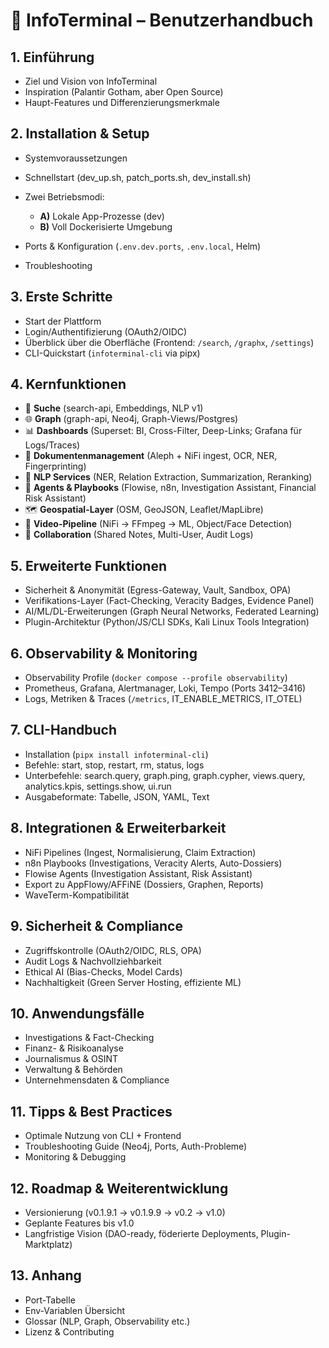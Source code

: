 # 📘 InfoTerminal – Benutzerhandbuch

## 1. Einführung

* Ziel und Vision von InfoTerminal
* Inspiration (Palantir Gotham, aber Open Source)
* Haupt-Features und Differenzierungsmerkmale

## 2. Installation & Setup

* Systemvoraussetzungen
* Schnellstart (dev\_up.sh, patch\_ports.sh, dev\_install.sh)
* Zwei Betriebsmodi:

  * **A)** Lokale App-Prozesse (dev)
  * **B)** Voll Dockerisierte Umgebung
* Ports & Konfiguration (`.env.dev.ports`, `.env.local`, Helm)
* Troubleshooting

## 3. Erste Schritte

* Start der Plattform
* Login/Authentifizierung (OAuth2/OIDC)
* Überblick über die Oberfläche (Frontend: `/search`, `/graphx`, `/settings`)
* CLI-Quickstart (`infoterminal-cli` via pipx)

## 4. Kernfunktionen

* 🔎 **Suche** (search-api, Embeddings, NLP v1)
* 🌐 **Graph** (graph-api, Neo4j, Graph-Views/Postgres)
* 📊 **Dashboards** (Superset: BI, Cross-Filter, Deep-Links; Grafana für Logs/Traces)
* 📂 **Dokumentenmanagement** (Aleph + NiFi ingest, OCR, NER, Fingerprinting)
* 🤖 **NLP Services** (NER, Relation Extraction, Summarization, Reranking)
* 🧩 **Agents & Playbooks** (Flowise, n8n, Investigation Assistant, Financial Risk Assistant)
* 🗺️ **Geospatial-Layer** (OSM, GeoJSON, Leaflet/MapLibre)
* 🎥 **Video-Pipeline** (NiFi → FFmpeg → ML, Object/Face Detection)
* 👥 **Collaboration** (Shared Notes, Multi-User, Audit Logs)

## 5. Erweiterte Funktionen

* Sicherheit & Anonymität (Egress-Gateway, Vault, Sandbox, OPA)
* Verifikations-Layer (Fact-Checking, Veracity Badges, Evidence Panel)
* AI/ML/DL-Erweiterungen (Graph Neural Networks, Federated Learning)
* Plugin-Architektur (Python/JS/CLI SDKs, Kali Linux Tools Integration)

## 6. Observability & Monitoring

* Observability Profile (`docker compose --profile observability`)
* Prometheus, Grafana, Alertmanager, Loki, Tempo (Ports 3412–3416)
* Logs, Metriken & Traces (`/metrics`, IT\_ENABLE\_METRICS, IT\_OTEL)

## 7. CLI-Handbuch

* Installation (`pipx install infoterminal-cli`)
* Befehle: start, stop, restart, rm, status, logs
* Unterbefehle: search.query, graph.ping, graph.cypher, views.query, analytics.kpis, settings.show, ui.run
* Ausgabeformate: Tabelle, JSON, YAML, Text

## 8. Integrationen & Erweiterbarkeit

* NiFi Pipelines (Ingest, Normalisierung, Claim Extraction)
* n8n Playbooks (Investigations, Veracity Alerts, Auto-Dossiers)
* Flowise Agents (Investigation Assistant, Risk Assistant)
* Export zu AppFlowy/AFFiNE (Dossiers, Graphen, Reports)
* WaveTerm-Kompatibilität

## 9. Sicherheit & Compliance

* Zugriffskontrolle (OAuth2/OIDC, RLS, OPA)
* Audit Logs & Nachvollziehbarkeit
* Ethical AI (Bias-Checks, Model Cards)
* Nachhaltigkeit (Green Server Hosting, effiziente ML)

## 10. Anwendungsfälle

* Investigations & Fact-Checking
* Finanz- & Risikoanalyse
* Journalismus & OSINT
* Verwaltung & Behörden
* Unternehmensdaten & Compliance

## 11. Tipps & Best Practices

* Optimale Nutzung von CLI + Frontend
* Troubleshooting Guide (Neo4j, Ports, Auth-Probleme)
* Monitoring & Debugging

## 12. Roadmap & Weiterentwicklung

* Versionierung (v0.1.9.1 → v0.1.9.9 → v0.2 → v1.0)
* Geplante Features bis v1.0
* Langfristige Vision (DAO-ready, föderierte Deployments, Plugin-Marktplatz)

## 13. Anhang

* Port-Tabelle
* Env-Variablen Übersicht
* Glossar (NLP, Graph, Observability etc.)
* Lizenz & Contributing
